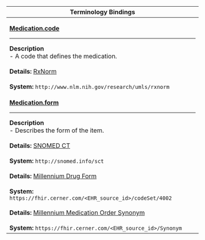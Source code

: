 |Terminology Bindings|
|---|
|<p>**[Medication.code](http://hl7.org/fhir/R4/medication-definitions.html#Medication.code)**<hr>**Description**<br>- A code that defines the medication.<br><br>**Details:** [RxNorm](https://www.nlm.nih.gov/research/umls/rxnorm/index.html)<br><br>**System:** `http://www.nlm.nih.gov/research/umls/rxnorm`|
|<p>**[Medication.form](http://hl7.org/fhir/R4/medication-definitions.html#Medication.form)**<hr>**Description**<br>- Describes the form of the item.<br><br>**Details:** [SNOMED CT](http://snomed.info/sct)<br><br>**System:** `http://snomed.info/sct`<br><br>**Details:** [Millennium Drug Form](https://fhir.cerner.com/millennium/r4/proprietary-codes-and-systems/#code-set-4002-form)<br><br>**System:** `https://fhir.cerner.com/<EHR_source_id>/codeSet/4002`<br><br>**Details:** [Millennium Medication Order Synonym](https://fhir.cerner.com/millennium/r4/proprietary-codes-and-systems/#medication-request-synonym)<br><br>**System:** `https://fhir.cerner.com/<EHR_source_id>/Synonym`|